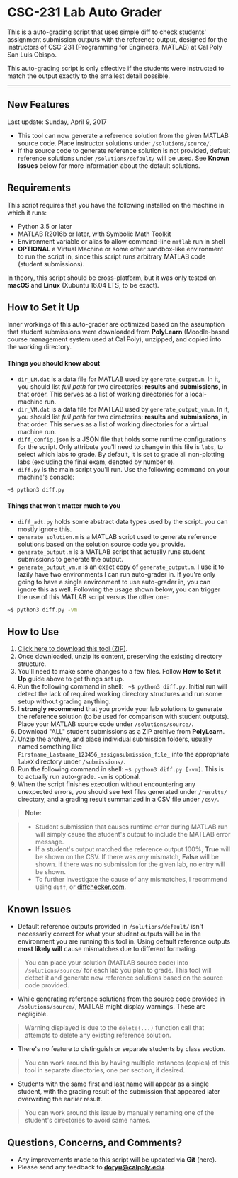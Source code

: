 CSC-231 Lab Auto Grader
===================


This is a auto-grading script that uses simple diff to check students' assignment submission outputs with the reference output, designed for the instructors of CSC-231 (Programming for Engineers, MATLAB) at Cal Poly San Luis Obispo.

This auto-grading script is only effective if the students were instructed to match the output exactly to the smallest detail possible.

----------
New Features
-------------
Last update: Sunday, April 9, 2017

* This tool can now generate a reference solution from the given MATLAB source code. Place instructor solutions under `/solutions/source/`.
* If the source code to generate reference solution is not provided, default reference solutions under `/solutions/default/` will be used. See **Known Issues** below for more information about the default solutions.

Requirements
-------------
This script requires that you have the following installed on the machine in which it runs:

* Python 3.5 or later
* MATLAB R2016b or later, with Symbolic Math Toolkit
* Environment variable or alias to allow command-line `matlab` run in shell
* **OPTIONAL** a Virtual Machine or some other sandbox-like environment to run the script in, since this script runs arbitrary MATLAB code (student submissions).

In theory, this script should be cross-platform, but it was only tested on **macOS** and **Linux** (Xubuntu 16.04 LTS, to be exact).

How to Set it Up
-------------

Inner workings of this auto-grader are optimized based on the assumption that student submissions were downloaded from **PolyLearn** (Moodle-based course management system used at Cal Poly), unzipped, and copied into the working directory.

#### Things you should know about
* `dir_LM.dat` is a data file for MATLAB used by `generate_output.m`. In it, you should list *full path* for two directories: **results** and **submissions**, in that order. This serves as a list of working directories for a local-machine run.
* `dir_VM.dat` is a data file for MATLAB used by `generate_output_vm.m`. In it, you should list *full path* for two directories: **results** and **submissions**, in that order. This serves as a list of working directories for a virtual machine run.
* `diff_config.json` is a JSON file that holds some runtime configurations for the script. Only attribute you'll need to change in this file is `labs`, to select which labs to grade. By default, it is set to grade all non-plotting labs (excluding the final exam, denoted by number `0`).
* `diff.py` is the main script you'll run. Use the following command on your machine's console:
```bash
~$ python3 diff.py
```

#### Things that won't matter much to you
* `diff_adt.py` holds some abstract data types used by the script. you can mostly ignore this.
* `generate_solution.m` is a MATLAB script used to generate reference solutions based on the solution source code you provide.
* `generate_output.m` is a MATLAB script that actually runs student submissions to generate the output.
* `generate_output_vm.m` is an exact copy of `generate_output.m`. I use it to lazily have two environments I can run auto-grader in. If you're only going to have a single environment to use auto-grader in, you can ignore this as well. Following the usage shown below, you can trigger the use of this MATLAB script versus the other one:
```bash
~$ python3 diff.py -vm
```

How to Use
-------------
1. [Click here to download this tool (ZIP)](https://github.com/7imeout/CSC231-AutoGrader/archive/master.zip).
1. Once downloaded, unzip its content, preserving the existing directory structure.
1. You'll need to make some changes to a few files. Follow **How to Set it Up** guide above to get things set up.
1. Run the following command in shell:  ``` ~$ python3 diff.py```. Initial run will detect the lack of required working directory structures and run some setup without grading anything.
1.  I **strongly recommend** that you provide your lab solutions to generate the reference solution (to be used for comparison with student outputs). Place your MATLAB source code under `/solutions/source/`.
1. Download "ALL" student submissions as a ZIP archive from **PolyLearn**.
1. Unzip the archive, and place individual submission folders, usually named something like `Firstname_Lastname_123456_assignsubmission_file_` into the appropriate `labXX` directory under `/submissions/`.
1. Run the following command in shell:  ``` ~$ python3 diff.py [-vm] ```. This is to actually run auto-grade. `-vm` is optional.
1. When the script finishes execution without encountering any unexpected errors, you should see text files generated under `/results/` directory, and a grading result summarized in a CSV file under `/csv/`.


> **Note:**

> - Student submission that causes runtime error during MATLAB run will simply cause the student's output to include the MATLAB error message.
> - If a student's output matched the reference output 100%, **True** will be shown on the CSV. If there was *any* mismatch, **False** will be shown. If there was no submission for the given lab, no entry will be shown.
> - To further investigate the cause of any mismatches, I recommend using `diff`, or [diffchecker.com](https://diffchecker.com).

Known Issues
-------------
* Default reference outputs provided in `/solutions/default/` isn't necessarily correct for what your student outputs will be in the environment you are running this tool in. Using default reference outputs **most likely will** cause mismatches due to different formating.
> You can place your solution (MATLAB source code) into `/solutions/source/` for each lab you plan to grade. This tool will detect it and generate new reference solutions based on the source code provided.

* While generating reference solutions from the source code provided in `/solutions/source/`, MATLAB might display warnings. These are negligible.
> Warning displayed is due to the `delete(...)` function call that attempts to delete any existing reference solution.

* There's no feature to distinguish or separate students by class section.
> You can work around this by having multiple instances (copies) of this tool in separate directories, one per section, if desired.

* Students with the same first and last name will appear as a single student, with the grading result of the submission that appeared later overwriting the earlier result.
> You can work around this issue by manually renaming one of the student's directories to avoid same names.

Questions, Concerns, and Comments?
-------------
* Any improvements made to this script will be updated via **Git** (here).
* Please send any feedback to **doryu@calpoly.edu**.